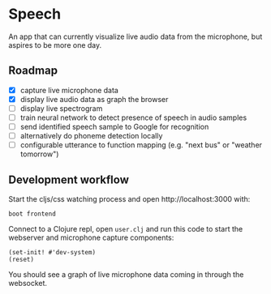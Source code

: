 # Speech

An app that can currently visualize live audio data from the microphone, but aspires to be more one day.

## Roadmap
* [x] capture live microphone data
* [x] display live audio data as graph the browser
* [ ] display live spectrogram
* [ ] train neural network to detect presence of speech in audio samples
* [ ] send identified speech sample to Google for recognition
* [ ] alternatively do phoneme detection locally
* [ ] configurable utterance to function mapping (e.g. "next bus" or "weather tomorrow")

## Development workflow

Start the cljs/css watching process and open http://localhost:3000 with:

    boot frontend

Connect to a Clojure repl, open `user.clj` and run this code to start the webserver and microphone capture components: 

    (set-init! #'dev-system)
    (reset)

You should see a graph of live microphone data coming in through the websocket.
